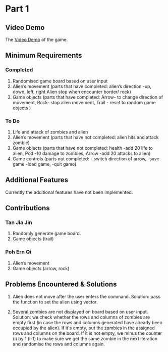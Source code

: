 # Part 1


## Video Demo


The [Video Demo](https://youtu.be/96-Bz1h0nlc) of the game.




## Minimum Requirements
### Completed
1. Randomised game board based on user input
2. Alien’s movement 
(parts that have completed: alien’s direction -up, down, left, right
 Alien stop when encounter border/ rock)
3. Game objects 
(parts that have completed: Arrow- to change direction of movement,
  Rock- stop alien movement, Trail - reset to random game objects )




### To Do
1. Life and attack of zombies and alien
2. Alien’s movement 
(parts that have not completed: alien hits and attack zombie)
3. Game objects 
(parts that have not completed: health -add 20 life to alien,
Pod -10 damage to zombies,  Arrow -add 20 attacks to alien)
4. Game controls 
(parts not completed: - switch direction of arrow, -save game
-load game, -quit game) 




## Additional Features
Currently the additional features have not been implemented.


## Contributions
### Tan Jia Jin
1. Randomly generate game board.
2. Game objects (trail)


### Poh Ern Qi
1. Alien’s movement
2. Game objects (arrow, rock)




## Problems Encountered & Solutions
1. Alien does not move after the user enters the command. 
Solution: pass the function to set the alien using vector.


2. Several zombies are not displayed on board based on user input.
Solution: we check whether the rows and columns of zombies are empty first (in case the rows and columns generated have already been occupied by the alien). If it's empty, put the zombies in the assigned rows and columns on the board. If it is not empty, we minus the counter (i) by 1 (i-1) to make sure we get the same zombie in the next iteration and randomise the rows and columns again.
